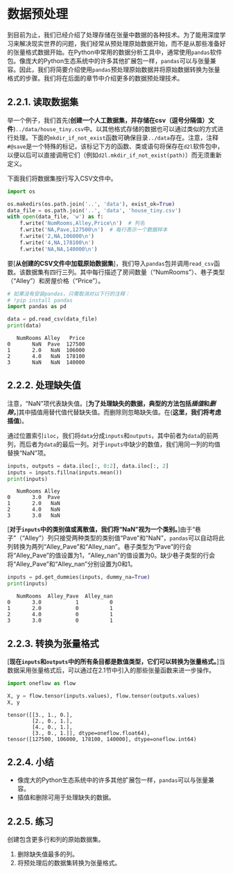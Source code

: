 # 数据预处理

到目前为止，我们已经介绍了处理存储在张量中数据的各种技术。为了能用深度学习来解决现实世界的问题，我们经常从预处理原始数据开始，而不是从那些准备好的张量格式数据开始。在Python中常用的数据分析工具中，通常使用`pandas`软件包。像庞大的Python生态系统中的许多其他扩展包一样，`pandas`可以与张量兼容。因此，我们将简要介绍使用`pandas`预处理原始数据并将原始数据转换为张量格式的步骤。我们将在后面的章节中介绍更多的数据预处理技术。

## 2.2.1. 读取数据集

举一个例子，我们首先(**创建一个人工数据集，并存储在csv（逗号分隔值）文件**)`../data/house_tiny.csv`中。以其他格式存储的数据也可以通过类似的方式进行处理。下面的`mkdir_if_not_exist`函数可确保目录`../data`存在。注意，注释`#@save`是一个特殊的标记，该标记下方的函数、类或语句将保存在`d2l`软件包中，以便以后可以直接调用它们（例如`d2l.mkdir_if_not_exist(path)`）而无须重新定义。

下面我们将数据集按行写入CSV文件中。

```python
import os

os.makedirs(os.path.join('..', 'data'), exist_ok=True)
data_file = os.path.join('..', 'data', 'house_tiny.csv')
with open(data_file, 'w') as f:
    f.write('NumRooms,Alley,Price\n')  # 列名
    f.write('NA,Pave,127500\n')  # 每行表示一个数据样本
    f.write('2,NA,106000\n')
    f.write('4,NA,178100\n')
    f.write('NA,NA,140000\n')
```

要[**从创建的CSV文件中加载原始数据集**]，我们导入`pandas`包并调用`read_csv`函数。该数据集有四行三列。其中每行描述了房间数量（“NumRooms”）、巷子类型（“Alley”）和房屋价格（“Price”）。

```python
# 如果没有安装pandas，只需取消对以下行的注释：
# !pip install pandas
import pandas as pd

data = pd.read_csv(data_file)
print(data)
```
       NumRooms Alley   Price
    0       NaN  Pave  127500
    1       2.0   NaN  106000
    2       4.0   NaN  178100
    3       NaN   NaN  140000

## 2.2.2. 处理缺失值

注意，“NaN”项代表缺失值。[**为了处理缺失的数据，典型的方法包括*插值*和*删除*，**]其中插值用替代值代替缺失值。而删除则忽略缺失值。在(**这里，我们将考虑插值**)。

通过位置索引`iloc`，我们将`data`分成`inputs`和`outputs`，其中前者为`data`的前两列，而后者为`data`的最后一列。对于`inputs`中缺少的数值，我们用同一列的均值替换“NaN”项。

```python
inputs, outputs = data.iloc[:, 0:2], data.iloc[:, 2]
inputs = inputs.fillna(inputs.mean())
print(inputs)
```
       NumRooms Alley
    0       3.0  Pave
    1       2.0   NaN
    2       4.0   NaN
    3       3.0   NaN

[**对于`inputs`中的类别值或离散值，我们将“NaN”视为一个类别。**]由于“巷子”（“Alley”）列只接受两种类型的类别值“Pave”和“NaN”，`pandas`可以自动将此列转换为两列“Alley_Pave”和“Alley_nan”。巷子类型为“Pave”的行会将“Alley_Pave”的值设置为1，“Alley_nan”的值设置为0。缺少巷子类型的行会将“Alley_Pave”和“Alley_nan”分别设置为0和1。

```python
inputs = pd.get_dummies(inputs, dummy_na=True)
print(inputs)
```
       NumRooms  Alley_Pave  Alley_nan
    0       3.0           1          0
    1       2.0           0          1
    2       4.0           0          1
    3       3.0           0          1

## 2.2.3.  转换为张量格式

[**现在`inputs`和`outputs`中的所有条目都是数值类型，它们可以转换为张量格式。**]当数据采用张量格式后，可以通过在2.1节中引入的那些张量函数来进一步操作。

```python
import oneflow as flow

X, y = flow.tensor(inputs.values), flow.tensor(outputs.values)
X, y
```
    tensor([[3., 1., 0.],
            [2., 0., 1.],
            [4., 0., 1.],
            [3., 0., 1.]], dtype=oneflow.float64),
    tensor([127500, 106000, 178100, 140000], dtype=oneflow.int64)

## 2.2.4. 小结

* 像庞大的Python生态系统中的许多其他扩展包一样，`pandas`可以与张量兼容。
* 插值和删除可用于处理缺失的数据。

## 2.2.5. 练习

创建包含更多行和列的原始数据集。

1. 删除缺失值最多的列。
2. 将预处理后的数据集转换为张量格式。
